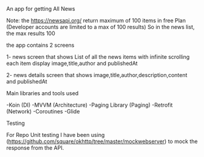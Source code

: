 An app for getting All News

Note: the https://newsapi.org/ return maximum of 100 items in free Plan (Developer accounts are limited to a max of 100 results) So in the news list, the max results 100

the app contains 2 screens 


1- news screen that shows List of all the news items with infinite scrolling each item display image,title,author and publishedAt

2- news details screen that shows image,title,author,description,content and publishedAt


Main libraries and tools used

-Koin (DI)
-MVVM (Architecture)
-Paging Library (Paging)
-Retrofit (Network)
-Coroutines
-Glide


Testing

For Repo Unit testing I have been using (https://github.com/square/okhttp/tree/master/mockwebserver) to mock the response from the API.